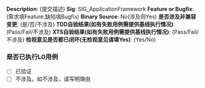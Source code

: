 **Description**: (提交描述)
**Sig**: SIG_ApplicationFramework
**Feature or Bugfix**: (需求填Feature,缺陷填Bugfix)
**Binary Source**: No(涉及则Yes)
**是否涉及非兼容变更**: (是/否/不涉及)
**TDD自验结果(如有失败用例需提供基线执行情况)**: (Pass/Fail/不涉及)
**XTS自验结果(如有失败用例需提供基线执行情况)**: (Pass/Fail/不涉及)
**检视意见是否都已闭环(无检视意见请填Yes)**: (Yes/No)

### 是否已执行L0用例
- [ ] 已验证
- [ ] 不涉及。如不涉及，请写明理由
